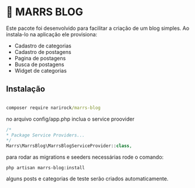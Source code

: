 # 🚀 MARRS BLOG

Este pacote foi desenvolvido para facilitar a criação de um blog simples.
Ao instala-lo na aplicação ele provisiona:
  - Cadastro de categorias
  - Cadastro de postagens
  - Pagina de postagens
  - Busca de postagens
  - Widget de categorias

Instalação
---
```cmd

composer require narirock/marrs-blog
```

no arquivo config/app.php inclua o service proovider

```php
/*
* Package Service Providers...
*/
Marrs\MarrsBlog\MarrsBlogServiceProvider::class,
```
para rodar as migrations e seeders necessárias rode o comando:
```terminal
php artisan marrs-blog:install  
```

alguns posts e categorias de teste serão criados automaticamente.
